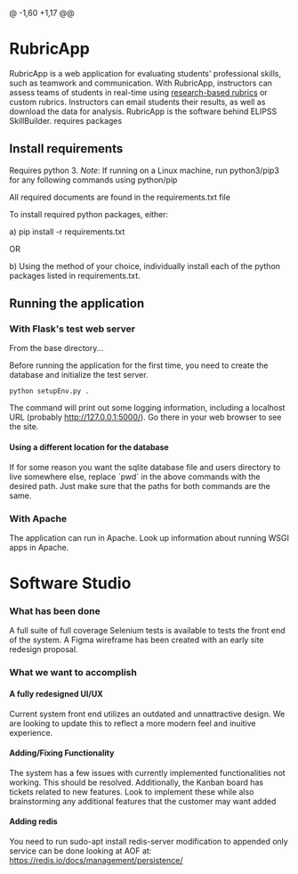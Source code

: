 @ -1,60 +1,17 @@

# RubricApp


RubricApp is a web application for evaluating students' professional skills, such as teamwork and communication. With RubricApp, instructors can assess teams of students in real-time using [research-based rubrics](http://elipss.com/) or custom rubrics. Instructors can email students their results, as well as download the data for analysis. RubricApp is the software behind ELIPSS SkillBuilder.
requires packages

## Install requirements

Requires python 3. 
 *Note*: If running on a Linux machine, run python3/pip3 for any following commands using python/pip

All required documents are found in the requirements.txt file

To install required python packages, either:

a) pip install -r requirements.txt

OR

b) Using the method of your choice, individually install each of the python packages listed in requirements.txt.

## Running the application

### With Flask's test web server

From the base directory...

Before running the application for the first time, you need to create the database and initialize the test server.
```
python setupEnv.py .
```

The command will print out some logging information, including a localhost URL (probably http://127.0.0.1:5000/). Go there in your web browser to see the site.

#### Using a different location for the database

If for some reason you want the sqlite database file and users directory to live somewhere else, replace \`pwd\` in the above commands with the desired path. Just make sure that the paths for both commands are the same.

### With Apache

The application can run in Apache. Look up information about running WSGI apps in Apache.

# Software Studio
### What has been done
A full suite of full coverage Selenium tests is available to tests the front end of the system.
A Figma wireframe has been created with an early site redesign proposal.
### What we want to accomplish
#### A fully redesigned UI/UX
Current system front end utilizes an outdated and unnattractive design.
We are looking to update this to reflect a more modern feel and inuitive experience.
#### Adding/Fixing Functionality
The system has a few issues with currently implemented functionalities not working. This should be resolved. 
Additionally, the Kanban board has tickets related to new features. Look to implement these while also 
brainstorming any additional features that the customer may want added

#### Adding redis
You need to run sudo-apt install redis-server
modification to appended only service can be done looking at AOF
at: https://redis.io/docs/management/persistence/